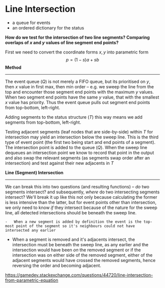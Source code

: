 # Line Intersection

- a queue for events
- an ordered dictionary for the status

**How do we test for the intersection of two line segments? Comparing overlaps of $x$ and $y$ values of line segment end points?**

First we need to convert the coordinate forms ${x,y}$ into parametric form
$$
p = (1-s)a + sb
$$
**Method**

------

The event queue ($Q$) is not merely a FIFO queue, but its prioritised on $y$, then $x$ value in first max, then min order – e.g. we sweep the line from the top and encounter those segment end points with the maximum $y$ values. When two segment end points have the same $y$ value, that with the smallest $x$ value has priority. Thus the event queue pulls out segment end points from top-bottom, left-right.

Adding segments to the status structure ($T$) this way means we add segments from top-bottom, left-right.

Testing adjacent segments (leaf nodes that are side-by-side) within $T$ for intersection may yield an intersection below the sweep line. This is the third type of event point (the first two being start and end points of a segment). The intersection point is added to the queue ($Q$). When the sweep line dequeues an intersection point we know to record that point in the output and also swap the relevant segments (as segments swap order after an intersection) and test against their new adjacents in $T$

**Line (Segment) Intersection**

------

We can break this into two questions (and resulting functions) – *do* two segments intersect? and subsequently, *where* do two intersecting segments intersect? We'll break it up like this not only because calculating the former is less intensive than the latter, but for event points other than intersection, we only need to know *if* they intersect because of the nature for the sweep line, all detected intersections should be beneath the sweep line.

	-	When a new segment is added by definition the event is the top-most point of the segment so it's neighbours could not have intersected any earlier

- When a segment is removed and it's adjacents intersect, the intersection must be beneath the sweep line, as any earlier and the intersection would have been *on* the removed segment or if the intersection was on either side of the removed segment, either of the adjacent segments would have crossed the removed segments, hence reversing the order and becoming adjacent.

https://gamedev.stackexchange.com/questions/44720/line-intersection-from-parametric-equation

